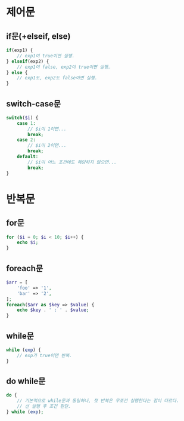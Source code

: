 # 제어문
## if문(+elseif, else)
```php
if(exp1) {
    // exp1이 true이면 실행.
} elseif(exp2) {
    // exp1이 false, exp2이 true이면 실행.
} else {
    // exp1도, exp2도 false이면 실행.
}
```

## switch-case문
```php
switch($i) {
    case 1:
        // $i이 1이면...
        break;
    case 2:
        // $i이 2이면...
        break;
    default:
        // $i이 어느 조건에도 해당하지 않으면...
        break;
}
```


# 반복문
## for문
```php
for ($i = 0; $i < 10; $i++) {
    echo $i;
}
```

## foreach문
```php
$arr = [
    'foo' => '1',
    'bar' => '2',
];
foreach($arr as $key => $value) {
    echo $key . ' : ' . $value;
}
```

## while문
```php
while (exp) {
    // exp가 true이면 반복.
}
```

## do while문
```php
do {
    // 기본적으로 while문과 동일하나, 첫 반복은 무조건 실행한다는 점이 다르다.
    // 선 실행 후 조건 판단.
} while (exp);
```